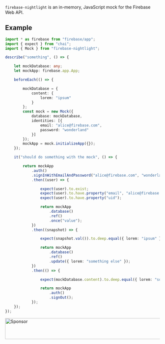 `firebase-nightlight` is an in-memory, JavaScript mock for the Firebase Web API.

## Example

```ts
import * as firebase from "firebase/app";
import { expect } from "chai";
import { Mock } from "firebase-nightlight";

describe("something", () => {

    let mockDatabase: any;
    let mockApp: firebase.app.App;

    beforeEach(() => {

        mockDatabase = {
            content: {
                lorem: "ipsum"
            }
        };
        const mock = new Mock({
            database: mockDatabase,
            identities: [{
                email: "alice@firebase.com",
                password: "wonderland"
            }]
        });
        mockApp = mock.initializeApp({});
    });

    it("should do something with the mock", () => {

        return mockApp
            .auth()
            .signInWithEmailAndPassword("alice@firebase.com", "wonderland")
            .then((user) => {

                expect(user).to.exist;
                expect(user).to.have.property("email", "alice@firebase.com");
                expect(user).to.have.property("uid");

                return mockApp
                    .database()
                    .ref()
                    .once("value");
            })
            .then((snapshot) => {

                expect(snapshot.val()).to.deep.equal({ lorem: "ipsum" });

                return mockApp
                    .database()
                    .ref()
                    .update({ lorem: "something else" });
            })
            .then(() => {

                expect(mockDatabase.content).to.deep.equal({ lorem: "something else" });

                return mockApp
                    .auth()
                    .signOut();
            });
    });
});
```

<a target='_blank' rel='nofollow' href='https://app.codesponsor.io/link/jZB4ja6SvwGUN4ibgYVgUVYV/cartant/firebase-nightlight'>  <img alt='Sponsor' width='888' height='68' src='https://app.codesponsor.io/embed/jZB4ja6SvwGUN4ibgYVgUVYV/cartant/firebase-nightlight.svg' /></a>

<script>
    (function(i,s,o,g,r,a,m){i['GoogleAnalyticsObject']=r;i[r]=i[r]||function(){
    (i[r].q=i[r].q||[]).push(arguments)},i[r].l=1*new Date();a=s.createElement(o),
    m=s.getElementsByTagName(o)[0];a.async=1;a.src=g;m.parentNode.insertBefore(a,m)
    })(window,document,'script','https://www.google-analytics.com/analytics.js','ga');
    ga('create', 'UA-103034213-2', 'auto');
    ga('send', 'pageview');
</script>
